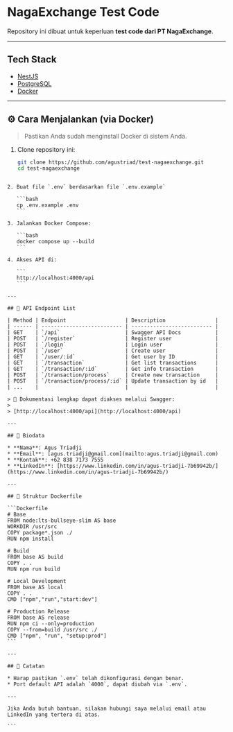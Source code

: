 # NagaExchange Test Code

Repository ini dibuat untuk keperluan **test code dari PT NagaExchange**.

---

## Tech Stack

- [NestJS](https://nestjs.com/)
- [PostgreSQL](https://www.postgresql.org/)
- [Docker](https://www.docker.com/)

---

## ⚙️ Cara Menjalankan (via Docker)

> Pastikan Anda sudah menginstall Docker di sistem Anda.

1. Clone repository ini:
    ```bash
    git clone https://github.com/agustriad/test-nagaexchange.git
    cd test-nagaexchange
    ```

````

2. Buat file `.env` berdasarkan file `.env.example`

   ```bash
   cp .env.example .env
   ```

3. Jalankan Docker Compose:

   ```bash
   docker compose up --build
   ```

4. Akses API di:

   ```
   http://localhost:4000/api
   ```

---

## 📌 API Endpoint List

| Method | Endpoint                   | Description                |
| ------ | -------------------------- | -------------------------- |
| GET    | `/api`                     | Swagger API Docs           |
| POST   | `/register`                | Register user              |
| POST   | `/login`                   | Login user                 |
| POST   | `/user`                    | Create user                |
| GET    | `/user/:id`                | Get user by ID             |
| GET    | `/transaction`             | Get list transactions      |
| GET    | `/transaction/:id`         | Get info transaction       |
| POST   | `/transaction/process`     | Create new transaction     |
| POST   | `/transaction/process/:id` | Update transaction by id   |
| ...    |                            |                            |

> 📘 Dokumentasi lengkap dapat diakses melalui Swagger:
>
> [http://localhost:4000/api](http://localhost:4000/api)

---

## 👤 Biodata

* **Nama**: Agus Triadji
* **Email**: [agus.triadji@gmail.com](mailto:agus.triadji@gmail.com)
* **Kontak**: +62 838 7173 7555
* **LinkedIn**: [https://www.linkedin.com/in/agus-triadji-7b69942b/](https://www.linkedin.com/in/agus-triadji-7b69942b/)

---

## 📁 Struktur Dockerfile

```Dockerfile
# Base
FROM node:lts-bullseye-slim AS base
WORKDIR /usr/src
COPY package*.json ./
RUN npm install

# Build
FROM base AS build
COPY . .
RUN npm run build

# Local Development
FROM base AS local
COPY . .
CMD ["npm","run","start:dev"]

# Production Release
FROM base AS release
RUN npm ci --only=production
COPY --from=build /usr/src ./
CMD ["npm", "run", "setup:prod"]
```

---

## 📝 Catatan

* Harap pastikan `.env` telah dikonfigurasi dengan benar.
* Port default API adalah `4000`, dapat diubah via `.env`.

---

Jika Anda butuh bantuan, silakan hubungi saya melalui email atau LinkedIn yang tertera di atas.

```
````
